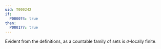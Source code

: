 ```yaml
---
uid: T000242
if:
  P000074: true
then:
  P000177: true
---
```


Evident from the definitions, as a countable family of sets is $\sigma$-locally finite.
